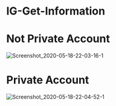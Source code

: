 # IG-Get-Information

# Not Private Account
![Screenshot_2020-05-18-22-03-16-1](https://user-images.githubusercontent.com/47811548/82229268-6b9d6080-9954-11ea-93ee-4a51be807d46.png)

# Private Account
![Screenshot_2020-05-18-22-04-52-1](https://user-images.githubusercontent.com/47811548/82229337-81ab2100-9954-11ea-9efa-aa7b9cbee64a.png)
